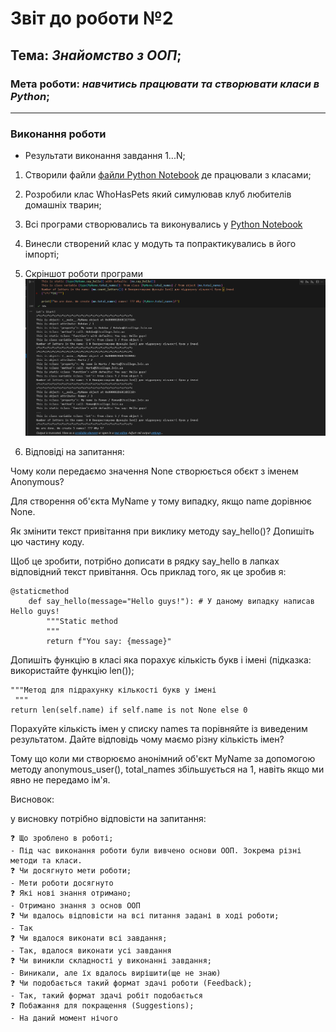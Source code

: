 # Звіт до роботи №2
## Тема: _Знайомство з ООП_;
### Мета роботи: _навчитись працювати та створювати класи в Python_;
---
### Виконання роботи
- Результати виконання завдання 1...N;
1. Створили файли [файли Python Notebook](note.ipynb) де працювали з класами;
2. Розробили клас WhoHasPets який симулював клуб любителів домашніх тварин;
3. Всі програми створювались та виконувались у [Python Notebook](note.ipynb)
4. Винесли створений клас у модуть та попрактикувались в його імпорті;
5. Скріншот роботи програми
![text](robotalaba3.png)

6. Відповіді на запитання:

Чому коли передаємо значення None створюється обєкт з іменем Anonymous?

Для створення об'єкта MyName у тому випадку, якщо name дорівнює None.

Як змінити текст привітання при виклику методу say_hello()? Допишіть цю частину коду.

Щоб це зробити, потрібно дописати в рядку say_hello в лапках відповідний текст привітання. Ось приклад того, як це зробив я:
```
@staticmethod
    def say_hello(message="Hello guys!"): # У даному випадку написав Hello guys!
        """Static method
        """
        return f"You say: {message}"
```
Допишіть функцію в класі яка порахує кількість букв і імені (підказка: використайте функцію len());
````
"""Метод для підрахунку кількості букв у імені
 """
return len(self.name) if self.name is not None else 0
```````
Порахуйте кількість імен у списку names та порівняйте із виведеним результатом. Дайте відповідь чому маємо різну кількість імен?

Тому що коли ми створюємо анонімний об'єкт MyName за допомогою методу anonymous_user(), total_names збільшується на 1, навіть якщо ми явно не передамо ім'я.

Висновок:

у висновку потрібно відповісти на запитання:
```
❓ Що зроблено в роботі;
- Під час виконання роботи були вивчено основи ООП. Зокрема різні методи та класи.
❓ Чи досягнуто мети роботи;
- Мети роботи досягнуто
❓ Які нові знання отримано;
- Отримано знання з основ ООП
❓ Чи вдалось відповісти на всі питання задані в ході роботи;
- Так
❓ Чи вдалося виконати всі завдання;
- Так, вдалося виконати усі завдання
❓ Чи виникли складності у виконанні завдання;
- Виникали, але їх вдалось вирішити(ще не знаю)
❓ Чи подобається такий формат здачі роботи (Feedback);
- Так, такий формат здачі робіт подобається
❓ Побажання для покращення (Suggestions);
- На даний момент нічого
```